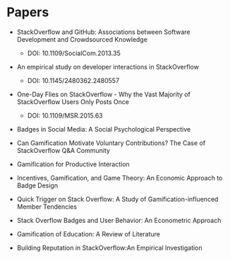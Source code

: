 # Papers

- StackOverflow and GitHub: Associations between Software Development and Crowdsourced Knowledge
	- DOI: 10.1109/SocialCom.2013.35
- An empirical study on developer interactions in StackOverflow
	- DOI: 10.1145/2480362.2480557
- One-Day Flies on StackOverflow - Why the Vast Majority of StackOverflow Users Only Posts Once
	- DOI: 10.1109/MSR.2015.63
- Badges in Social Media: A Social Psychological Perspective

- Can Gamification Motivate Voluntary Contributions? The Case of StackOverflow Q&A Community

- Gamification for Productive Interaction

- Incentives, Gamification, and Game Theory: An Economic Approach to Badge Design

- Quick Trigger on Stack Overflow: A Study of Gamification-influenced Member Tendencies

- Stack Overflow Badges and User Behavior: An Econometric Approach

- Gamification of Education: A Review of Literature

- Building Reputation in StackOverflow:An Empirical Investigation